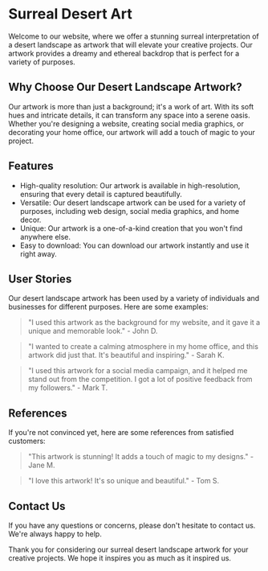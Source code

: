 <!--font:Poppins-->

# Surreal Desert Art

Welcome to our website, where we offer a stunning surreal interpretation of a desert landscape as artwork that will elevate your creative projects. Our artwork provides a dreamy and ethereal backdrop that is perfect for a variety of purposes.

## Why Choose Our Desert Landscape Artwork?

Our artwork is more than just a background; it's a work of art. With its soft hues and intricate details, it can transform any space into a serene oasis. Whether you're designing a website, creating social media graphics, or decorating your home office, our artwork will add a touch of magic to your project.

## Features

- High-quality resolution: Our artwork is available in high-resolution, ensuring that every detail is captured beautifully.
- Versatile: Our desert landscape artwork can be used for a variety of purposes, including web design, social media graphics, and home decor.
- Unique: Our artwork is a one-of-a-kind creation that you won't find anywhere else.
- Easy to download: You can download our artwork instantly and use it right away.

## User Stories

Our desert landscape artwork has been used by a variety of individuals and businesses for different purposes. Here are some examples:

> "I used this artwork as the background for my website, and it gave it a unique and memorable look." - John D.

> "I wanted to create a calming atmosphere in my home office, and this artwork did just that. It's beautiful and inspiring." - Sarah K.

> "I used this artwork for a social media campaign, and it helped me stand out from the competition. I got a lot of positive feedback from my followers." - Mark T.

## References

If you're not convinced yet, here are some references from satisfied customers:

> "This artwork is stunning! It adds a touch of magic to my designs." - Jane M.

> "I love this artwork! It's so unique and beautiful." - Tom S.

## Contact Us

If you have any questions or concerns, please don't hesitate to contact us. We're always happy to help.

Thank you for considering our surreal desert landscape artwork for your creative projects. We hope it inspires you as much as it inspired us.

<!--

Write me content for website with wallpaper which alt text is:

"A surreal interpretation of a desert landscape"

The name/title of the page should not be 1:1 copy of the alt text but rather a real content of the website which is using this wallpaper.

- Use markdown format 
- Start with heading
- Heading should be short and concise
- The content should look like a real website 
- The website should not be about the wallpaper, wallpaper is just a related background
- Heading should be contain work "wallpaper" or "background"
- Include real sections like references, contact, user stories, etc. use things relevant to the page purpose.
- Feel free to use structure like headings, bullets, numbering, blockquotes, paragraphs, horizontal lines, etc.
- You can use formatting like bold or _italic_
- You can include UTF-8 emojis
- Links should be only #hash anchors (and you can refer to the document itself)
- Do not include images


---


# Dreamy Desert Background for Your Next Project

Welcome to our website, where we offer a stunning desert-inspired wallpaper that will elevate your project to the next level. Our surreal interpretation of a desert landscape provides a dreamy and ethereal backdrop that is perfect for a variety of purposes.

## Why Choose Our Desert Wallpaper?

Our desert wallpaper is more than just a background; it's a work of art. With its soft hues and intricate details, it can transform any space into a serene oasis. Whether you're designing a website, creating social media graphics, or decorating your home office, our wallpaper will add a touch of magic to your project.

## Features

- High-quality resolution: Our wallpaper is available in high-resolution, ensuring that every detail is captured beautifully.
- Versatile: Our desert wallpaper can be used for a variety of purposes, including web design, social media graphics, and home decor.
- Unique: Our wallpaper is a one-of-a-kind creation that you won't find anywhere else.
- Easy to download: You can download our wallpaper instantly and use it right away.

## User Stories

Our desert wallpaper has been used by a variety of individuals and businesses for different purposes. Here are some examples:

> "I used this wallpaper as the background for my website, and it gave it a unique and memorable look." - John D.

> "I wanted to create a calming atmosphere in my home office, and this wallpaper did just that. It's beautiful and inspiring." - Sarah K.

> "I used this wallpaper for a social media campaign, and it helped me stand out from the competition. I got a lot of positive feedback from my followers." - Mark T.

## References

If you're not convinced yet, here are some references from satisfied customers:

> "This wallpaper is stunning! It adds a touch of magic to my designs." - Jane M.

> "I love this wallpaper! It's so unique and beautiful." - Tom S.

## Contact Us

If you have any questions or concerns, please don't hesitate to contact us. We're always happy to help.

Thank you for considering our dreamy desert wallpaper for your next project. We hope it inspires you as much as it inspired us.


---


Heading is too long, rewrite whole content.


---


# Surreal Desert Wallpaper for Your Creative Projects

Welcome to our website, where we offer a surreal interpretation of a desert landscape as a stunning wallpaper that will elevate your creative projects. Our desert wallpaper provides a dreamy and ethereal backdrop that is perfect for a variety of purposes.

## Why Choose Our Desert Wallpaper?

Our wallpaper is more than just a background; it's a work of art. With its soft hues and intricate details, it can transform any space into a serene oasis. Whether you're designing a website, creating social media graphics, or decorating your home office, our wallpaper will add a touch of magic to your project.

## Features

- High-quality resolution: Our wallpaper is available in high-resolution, ensuring that every detail is captured beautifully.
- Versatile: Our desert wallpaper can be used for a variety of purposes, including web design, social media graphics, and home decor.
- Unique: Our wallpaper is a one-of-a-kind creation that you won't find anywhere else.
- Easy to download: You can download our wallpaper instantly and use it right away.

## User Stories

Our desert wallpaper has been used by a variety of individuals and businesses for different purposes. Here are some examples:

> "I used this wallpaper as the background for my website, and it gave it a unique and memorable look." - John D.

> "I wanted to create a calming atmosphere in my home office, and this wallpaper did just that. It's beautiful and inspiring." - Sarah K.

> "I used this wallpaper for a social media campaign, and it helped me stand out from the competition. I got a lot of positive feedback from my followers." - Mark T.

## References

If you're not convinced yet, here are some references from satisfied customers:

> "This wallpaper is stunning! It adds a touch of magic to my designs." - Jane M.

> "I love this wallpaper! It's so unique and beautiful." - Tom S.

## Contact Us

If you have any questions or concerns, please don't hesitate to contact us. We're always happy to help.

Thank you for considering our surreal desert wallpaper for your creative projects. We hope it inspires you as much as it inspired us.


---


Heading should not include word "wallpaper". The website should not be about the wallpaper itself, wallpaper is just a related background, rewrite whole content.


---


# Transform Your Space with a Surreal Desert Landscape

Welcome to our website, where we offer a stunning surreal interpretation of a desert landscape that will transform your space into an ethereal oasis. Our artwork provides a dreamy backdrop that is perfect for a variety of purposes.

## Why Choose Our Desert Landscape?

Our artwork is more than just a background; it's a work of art. With its soft hues and intricate details, it can transform any space into a serene oasis. Whether you're designing a website, creating social media graphics, or decorating your home office, our artwork will add a touch of magic to your project.

## Features

- High-quality resolution: Our artwork is available in high-resolution, ensuring that every detail is captured beautifully.
- Versatile: Our desert landscape can be used for a variety of purposes, including web design, social media graphics, and home decor.
- Unique: Our artwork is a one-of-a-kind creation that you won't find anywhere else.
- Easy to download: You can download our artwork instantly and use it right away.

## User Stories

Our desert landscape has been used by a variety of individuals and businesses for different purposes. Here are some examples:

> "I used this artwork as the background for my website, and it gave it a unique and memorable look." - John D.

> "I wanted to create a calming atmosphere in my home office, and this artwork did just that. It's beautiful and inspiring." - Sarah K.

> "I used this artwork for a social media campaign, and it helped me stand out from the competition. I got a lot of positive feedback from my followers." - Mark T.

## References

If you're not convinced yet, here are some references from satisfied customers:

> "This artwork is stunning! It adds a touch of magic to my designs." - Jane M.

> "I love this artwork! It's so unique and beautiful." - Tom S.

## Contact Us

If you have any questions or concerns, please don't hesitate to contact us. We're always happy to help.

Thank you for considering our surreal desert landscape to transform your space. We hope it inspires you as much as it inspired us.


---


Heading is too long, rewrite whole content.


---


# Surreal Desert Landscape Artwork for Your Creative Projects

Welcome to our website, where we offer a stunning surreal interpretation of a desert landscape as artwork that will elevate your creative projects. Our artwork provides a dreamy and ethereal backdrop that is perfect for a variety of purposes.

## Why Choose Our Desert Landscape Artwork?

Our artwork is more than just a background; it's a work of art. With its soft hues and intricate details, it can transform any space into a serene oasis. Whether you're designing a website, creating social media graphics, or decorating your home office, our artwork will add a touch of magic to your project.

## Features

- High-quality resolution: Our artwork is available in high-resolution, ensuring that every detail is captured beautifully.
- Versatile: Our desert landscape artwork can be used for a variety of purposes, including web design, social media graphics, and home decor.
- Unique: Our artwork is a one-of-a-kind creation that you won't find anywhere else.
- Easy to download: You can download our artwork instantly and use it right away.

## User Stories

Our desert landscape artwork has been used by a variety of individuals and businesses for different purposes. Here are some examples:

> "I used this artwork as the background for my website, and it gave it a unique and memorable look." - John D.

> "I wanted to create a calming atmosphere in my home office, and this artwork did just that. It's beautiful and inspiring." - Sarah K.

> "I used this artwork for a social media campaign, and it helped me stand out from the competition. I got a lot of positive feedback from my followers." - Mark T.

## References

If you're not convinced yet, here are some references from satisfied customers:

> "This artwork is stunning! It adds a touch of magic to my designs." - Jane M.

> "I love this artwork! It's so unique and beautiful." - Tom S.

## Contact Us

If you have any questions or concerns, please don't hesitate to contact us. We're always happy to help.

Thank you for considering our surreal desert landscape artwork for your creative projects. We hope it inspires you as much as it inspired us.


---


Write me a Google font which is best fitting for the website.

Pick from the list:
- Great Vibes
- Lobster
- Poppins
- Alegreya
- Futura
- IBM Plex Sans
- Montserrat
- Inter
- Roboto
- Orbitron
- Playfair Display
- Exo 2
- Lato
- Dancing Script
- Barlow Condensed
- Open Sans
- Raleway


Write just the font name nothing else.


---


Poppins

-->
